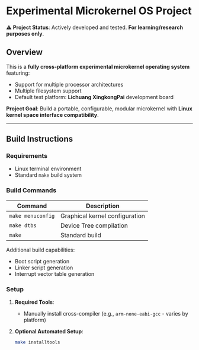 # Experimental Microkernel OS Project

⚠️ **Project Status**: Actively developed and tested. **For learning/research purposes only**.

## Overview

This is a **fully cross-platform experimental microkernel operating system** featuring:

- Support for multiple processor architectures
- Multiple filesystem support
- Default test platform: **Lichuang XingkongPai** development board

**Project Goal**: Build a portable, configurable, modular microkernel with **Linux kernel space interface compatibility**.

---

## Build Instructions

### Requirements
- Linux terminal environment
- Standard `make` build system

### Build Commands
| Command | Description |
|---------|-------------|
| `make menuconfig` | Graphical kernel configuration |
| `make dtbs` | Device Tree compilation |
| `make` | Standard build |

Additional build capabilities:
- Boot script generation
- Linker script generation
- Interrupt vector table generation

### Setup

1. **Required Tools**:
   - Manually install cross-compiler (e.g., `arm-none-eabi-gcc` - varies by platform)
   
2. **Optional Automated Setup**:
   ```bash
   make installtools


